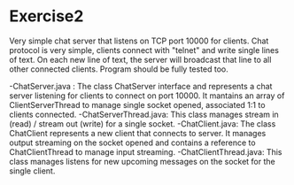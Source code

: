 # Exercise2
Very simple chat server that listens on TCP port 10000 for clients. 
Chat protocol is very simple, clients connect with "telnet" and write single lines of text. 
On each new line of text, the server will broadcast that line to all other connected clients. 
Program should be fully tested too. 

-ChatServer.java : The class ChatServer interface and represents a chat server listening for clients to connect on port 10000. It mantains an array of ClientServerThread to manage single socket opened, associated 1:1 to clients connected.
-ChatServerThread.java: This class manages stream in (read) / stream out (write) for a single socket.
-ChatClient.java: The class ChatClient represents a new client that connects to server. It manages output streaming on the socket opened and contains a reference to ChatClientThread to manage input streaming.
-ChatClientThread.java: This class manages listens for new upcoming messages on the socket for the single client. 
